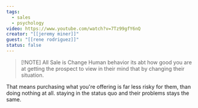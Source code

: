 ```yaml
---
tags:
  - sales
  - psychology
video: https://www.youtube.com/watch?v=7Tz99gfY6nQ
creator: "[[jeremy miner]]"
guest: "[[rene rodriguez]]"
status: false
---
```



> [!NOTE] All Sale is Change
> Human behavior its abt how good you are at getting the prospect to view in their mind that by changing their situation.

That means purchasing what you're offering is far less risky for them, than doing nothing at all.
staying in the status quo and their problems stays the same.



